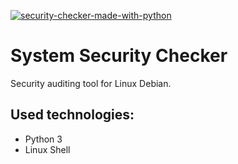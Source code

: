 [![security-checker-made-with-python](http://ForTheBadge.com/images/badges/made-with-python.svg)](https://www.python.org/)

# System Security Checker
Security auditing tool for Linux Debian.

## Used technologies:
* Python 3
* Linux Shell
